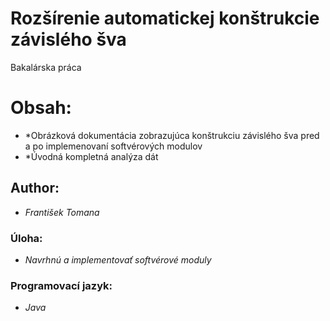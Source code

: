 # Rozšírenie automatickej konštrukcie závislého šva
Bakalárska práca

# Obsah:
- *Obrázková dokumentácia zobrazujúca konštrukciu závislého šva pred a po implemenovaní softvérových modulov
- *Úvodná kompletná analýza dát

## Author:
- *František Tomana*

### Úloha: 
- *Navrhnú a implementovať softvérové moduly*

### Programovací jazyk: 
- *Java*
